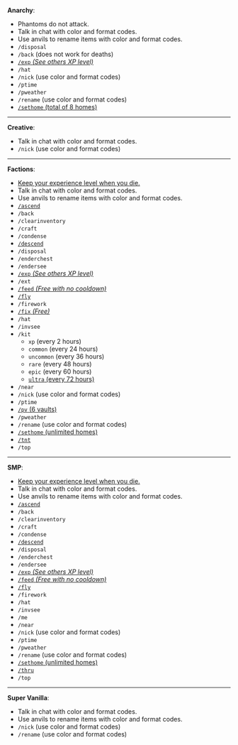 **Anarchy**:
- Phantoms do not attack.
- Talk in chat with color and format codes.
- Use anvils to rename items with color and format codes.
- `/disposal`
- `/back` (does not work for deaths)
- <u>`/exp` _(See others XP level)_</u>
- `/hat`
- `/nick` (use color and format codes)
- `/ptime`
- `/pweather`
- `/rename` (use color and format codes)
- <u>`/sethome` (total of 8 homes)</u>

---

**Creative**:
- Talk in chat with color and format codes.
- `/nick` (use color and format codes)

---

**Factions**:
- <u>Keep your experience level when you die.</u>
- Talk in chat with color and format codes.
- Use anvils to rename items with color and format codes.
- <u>`/ascend`</u>
- `/back`
- `/clearinventory`
- `/craft`
- `/condense`
- <u>`/descend`</u>
- `/disposal`
- `/enderchest`
- `/endersee`
- <u>`/exp` _(See others XP level)_</u>
- `/ext`
- <u>`/feed` _(Free with no cooldown)_</u>
- <u>`/fly`</u>
- `/firework`
- <u>`/fix` _(Free)_</u>
- `/hat`
- `/invsee`
- `/kit`
  * `xp` (every 2 hours)
  * `common` (every 24 hours)
  * `uncommon` (every 36 hours)
  * `rare` (every 48 hours)
  * `epic` (every 60 hours)
  * <u>`ultra` (every 72 hours)</u>
- `/near`
- `/nick` (use color and format codes)
- `/ptime`
- <u>`/pv` (6 vaults)</u>
- `/pweather`
- `/rename` (use color and format codes)
- <u>`/sethome` (unlimited homes)</u>
- <u>`/tnt`</u>
- `/top`

---

**SMP**:
- <u>Keep your experience level when you die.</u>
- Talk in chat with color and format codes.
- Use anvils to rename items with color and format codes.
- <u>`/ascend`</u>
- `/back`
- `/clearinventory`
- `/craft`
- `/condense`
- <u>`/descend`</u>
- `/disposal`
- `/enderchest`
- `/endersee`
- <u>`/exp` _(See others XP level)_</u>
- <u>`/feed` _(Free with no cooldown)_</u>
- <u>`/fly`</u>
- `/firework`
- `/hat`
- `/invsee`
- `/me`
- `/near`
- `/nick` (use color and format codes)
- `/ptime`
- `/pweather`
- `/rename` (use color and format codes)
- <u>`/sethome` (unlimited homes)</u>
- <u>`/thru`</u>
- `/top`

---

**Super Vanilla**:
- Talk in chat with color and format codes.
- Use anvils to rename items with color and format codes.
- `/nick` (use color and format codes)
- `/rename` (use color and format codes)

